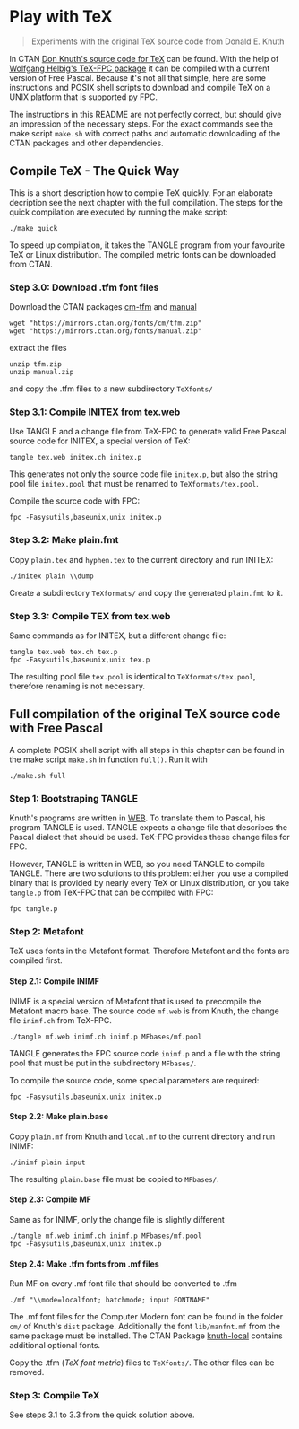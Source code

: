 Play with TeX
=============

> Experiments with the original TeX source code from Donald E. Knuth

In CTAN [Don Knuth's source code for TeX](https://ctan.org/pkg/knuth-dist) can
be found. With the help of [Wolfgang Helbig's TeX-FPC package](https://ctan.org/pkg/tex-fpc)
it can be compiled with a current version of Free Pascal. Because it's not all
that simple, here are some instructions and POSIX shell scripts to download and
compile TeX on a UNIX platform that is supported py FPC.

The instructions in this README are not perfectly correct, but should give an
impression of the necessary steps. For the exact commands see the make script
`make.sh` with correct paths and automatic downloading of the CTAN packages and
other dependencies.



Compile TeX - The Quick Way
---------------------------

This is a short description how to compile TeX quickly. For an elaborate
decription see the next chapter with the full compilation. The steps for the
quick compilation are executed by running the make script:

    ./make quick

To speed up compilation, it takes the TANGLE program from your favourite TeX or
Linux distribution. The compiled metric fonts can be downloaded from CTAN.

### Step 3.0: Download .tfm font files

Download the CTAN packages [cm-tfm](https://ctan.org/pkg/cm-tfm) and
[manual](https://ctan.org/pkg/manual)

    wget "https://mirrors.ctan.org/fonts/cm/tfm.zip"
    wget "https://mirrors.ctan.org/fonts/manual.zip"

extract the files

    unzip tfm.zip
    unzip manual.zip

and copy the .tfm files to a new subdirectory `TeXfonts/`

### Step 3.1: Compile INITEX from tex.web

Use TANGLE and a change file from TeX-FPC to generate valid Free Pascal
source code for INITEX, a special version of TeX:

    tangle tex.web initex.ch initex.p

This generates not only the source code file `initex.p`, but also the string
pool file `initex.pool` that must be renamed to `TeXformats/tex.pool`.

Compile the source code with FPC:

    fpc -Fasysutils,baseunix,unix initex.p

### Step 3.2: Make plain.fmt

Copy `plain.tex` and `hyphen.tex` to the current directory and run INITEX:

    ./initex plain \\dump

Create a subdirectory `TeXformats/` and copy the generated `plain.fmt` to it.

### Step 3.3: Compile TEX from tex.web

Same commands as for INITEX, but a different change file:

    tangle tex.web tex.ch tex.p
    fpc -Fasysutils,baseunix,unix tex.p

The resulting pool file `tex.pool` is identical to `TeXformats/tex.pool`,
therefore renaming is not necessary.




Full compilation of the original TeX source code with Free Pascal
-----------------------------------------------------------------

A complete POSIX shell script with all steps in this chapter can be found in 
the make script `make.sh` in function `full()`. Run it with

    ./make.sh full


### Step 1: Bootstraping TANGLE

Knuth's programs are written in [WEB](https://en.wikipedia.org/wiki/Web_(programming_system)).
To translate them to Pascal, his program TANGLE is used. TANGLE expects a change
file that describes the Pascal dialect that should be used. TeX-FPC provides
these change files for FPC.

However, TANGLE is written in WEB, so you need TANGLE to compile TANGLE. There
are two solutions to this problem: either you use a compiled binary that is 
provided by nearly every TeX or Linux distribution, or you take `tangle.p`
from TeX-FPC that can be compiled with FPC:

    fpc tangle.p


### Step 2: Metafont

TeX uses fonts in the Metafont format. Therefore Metafont and the fonts are
compiled first.

#### Step 2.1: Compile INIMF

INIMF is a special version of Metafont that is used to precompile the Metafont
macro base. The source code `mf.web` is from Knuth, the change file `inimf.ch`
from TeX-FPC.

    ./tangle mf.web inimf.ch inimf.p MFbases/mf.pool

TANGLE generates the FPC source code `inimf.p` and a file with the string pool
that must be put in the subdirectory `MFbases/`.

To compile the source code, some special parameters are required:

    fpc -Fasysutils,baseunix,unix initex.p

#### Step 2.2: Make plain.base

Copy `plain.mf` from Knuth and `local.mf` to the current directory and run INIMF:

    ./inimf plain input

The resulting `plain.base` file must be copied to `MFbases/`.

#### Step 2.3: Compile MF

Same as for INIMF, only the change file is slightly different

    ./tangle mf.web inimf.ch inimf.p MFbases/mf.pool
    fpc -Fasysutils,baseunix,unix initex.p

#### Step 2.4: Make .tfm fonts from .mf files

Run MF on every .mf font file that should be converted to .tfm

    ./mf "\\mode=localfont; batchmode; input FONTNAME"

The .mf font files for the Computer Modern font can be found in the folder
`cm/` of Knuth's `dist` package. Additionally the font `lib/manfnt.mf` from
the same package must be installed. 
The CTAN Package [knuth-local](https://ctan.org/pkg/knuth-local)
contains additional optional fonts.

Copy the .tfm (*TeX font metric*) files to `TeXfonts/`. The other files can
be removed.


### Step 3: Compile TeX

See steps 3.1 to 3.3 from the quick solution above.

